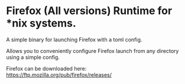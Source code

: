 # Firefox (All versions) Runtime for *nix systems.

A simple binary for launching Firefox with a toml config.

Allows you to conveniently configure Firefox launch from any directory using a simple config.

Firefox can be downloaded here: https://ftp.mozilla.org/pub/firefox/releases/

